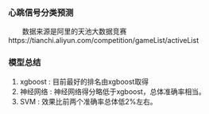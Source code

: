 ### 心跳信号分类预测
<p>&emsp;&emsp;数据来源是阿里的天池大数据竞赛 https://tianchi.aliyun.com/competition/gameList/activeList</p>

### 模型总结

  1. xgboost : 目前最好的排名由xgboost取得
  2. 神经网络 : 神经网络得分略低于xgboost，总体准确率相当。
  3. SVM : 效果比前两个准确率总体低2%左右。
  
  
